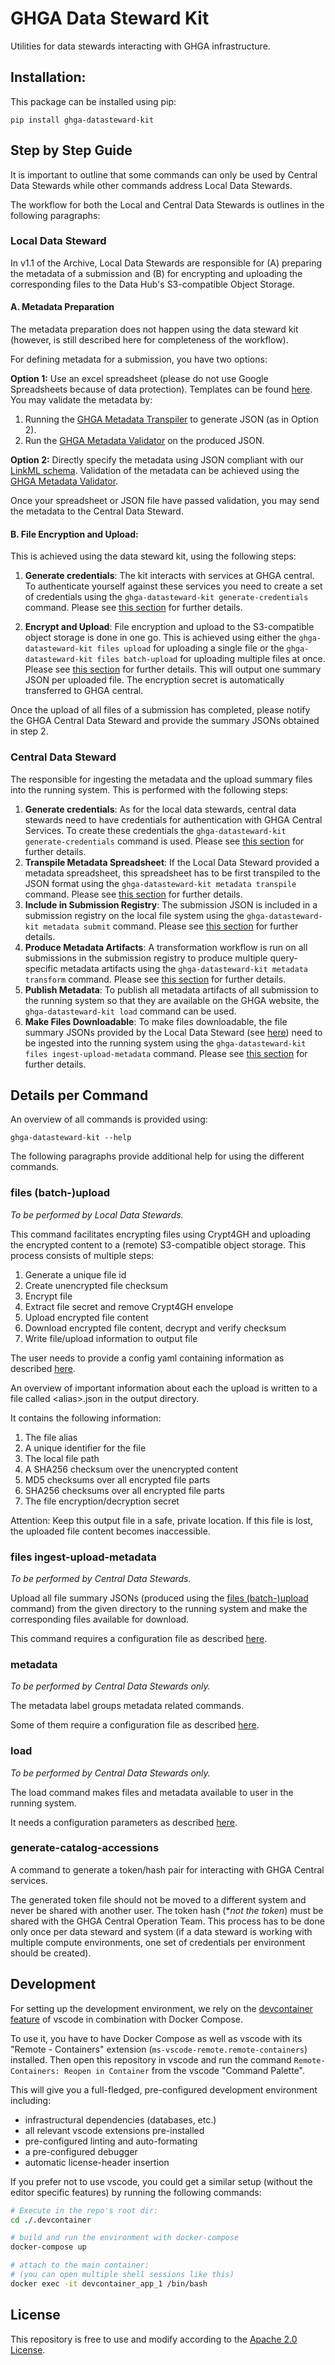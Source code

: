 # GHGA Data Steward Kit

Utilities for data stewards interacting with GHGA infrastructure.

## Installation:

This package can be installed using pip:

```
pip install ghga-datasteward-kit
```

## Step by Step Guide

It is important to outline that some commands can only be used by Central Data
Stewards while other commands address Local Data Stewards.

The workflow for both the Local and Central Data Stewards is outlines in the following
paragraphs:

### Local Data Steward

In v1.1 of the Archive, Local Data Stewards are responsible for (A) preparing the metadata
of a submission and (B) for encrypting and uploading the corresponding files to the
Data Hub's S3-compatible Object Storage.

#### A. Metadata Preparation
The metadata preparation does not happen using the data steward kit (however, is still
described here for completeness of the workflow).

For defining metadata for a submission, you have two options:

**Option 1:** Use an excel spreadsheet (please do not use Google Spreadsheets because
of data protection). Templates can be found
[here](https://github.com/ghga-de/ghga-metadata-schema/tree/main/spreadsheets). You may
validate the metadata by:
1. Running the [GHGA Metadata Transpiler](https://github.com/ghga-de/ghga-transpiler)
   to generate JSON (as in Option 2).
2. Run the [GHGA Metadata Validator](https://github.com/ghga-de/ghga-validator/)
   on the produced JSON.

**Option 2:** Directly specify the metadata using JSON compliant with our
[LinkML schema](https://github.com/ghga-de/ghga-metadata-schema/blob/main/src/schema/submission.yaml).
Validation of the metadata can be achieved using the
[GHGA Metadata Validator](https://github.com/ghga-de/ghga-validator/).

Once your spreadsheet or JSON file have passed validation, you may send the metadata to
the Central Data Steward.

#### B. File Encryption and Upload:

This is achieved using the data steward kit, using the following steps:

1. **Generate credentials**: The kit interacts with services at GHGA central. To
   authenticate yourself against these services you need to create a set of credentials
   using the `ghga-datasteward-kit generate-credentials` command. Please see
   [this section](#generate-catalog-accessions) for further details.

2. **Encrypt and Upload**: File encryption and upload to the S3-compatible object
   storage is done in one go. This is achieved using either the
   `ghga-datasteward-kit files upload` for uploading a single file or the
   `ghga-datasteward-kit files batch-upload` for uploading multiple files at once.
   Please see [this section](#files-batch-upload) for further details. This will output
   one summary JSON per uploaded file. The encryption secret is automatically
   transferred to GHGA central.

Once the upload of all files of a submission has completed, please notify the GHGA
Central Data Steward and provide the summary JSONs obtained in step 2.

### Central Data Steward

The responsible for ingesting the metadata and the upload summary files into the running
system. This is performed with the following steps:

1. **Generate credentials**: As for the local data stewards, central data stewards need
   to have credentials for authentication with GHGA Central Services. To create these
   credentials the `ghga-datasteward-kit generate-credentials` command is used.
   Please see [this section](#generate-catalog-accessions) for further details.
2. **Transpile Metadata Spreadsheet**: If the Local Data Steward provided a metadata
   spreadsheet, this spreadsheet has to be first transpiled to the JSON format using the
   `ghga-datasteward-kit metadata transpile` command. Please see
   [this section](#metadata) for further details.
3. **Include in Submission Registry**: The submission JSON is included in a
   submission registry on the local file system using the
   `ghga-datasteward-kit metadata submit` command. Please see
   [this section](#metadata) for further details.
4. **Produce Metadata Artifacts**: A transformation workflow is run on all submissions
   in the submission registry to produce multiple query-specific metadata artifacts
   using the `ghga-datasteward-kit metadata transform` command. Please see
   [this section](#metadata) for further details.
5. **Publish Metadata**: To publish all metadata artifacts of all submission to the
   running system so that they are available on the GHGA website, the
   `ghga-datasteward-kit load` command can be used.
6. **Make Files Downloadable**: To make files downloadable, the file summary JSONs
   provided by the Local Data Steward (see [here](#b-file-encryption-and-upload)) need
   to be ingested into the running system using the
   `ghga-datasteward-kit files ingest-upload-metadata` command. Please see
   [this section](#files-ingest-upload-metadata) for further details.


## Details per Command

An overview of all commands is provided using:

```
ghga-datasteward-kit --help
```

The following paragraphs provide additional help for using the different commands.

### files (batch-)upload

*To be performed by Local Data Stewards.*

This command facilitates encrypting files using Crypt4GH and uploading the encrypted
content to a (remote) S3-compatible object storage.
This process consists of multiple steps:
1. Generate a unique file id
2. Create unencrypted file checksum
3. Encrypt file
4. Extract file secret and remove Crypt4GH envelope
5. Upload encrypted file content
6. Download encrypted file content, decrypt and verify checksum
7. Write file/upload information to output file

The user needs to provide a config yaml containing information as described
[here](./s3_upload_config.md).

An overview of important information about each the upload is written to a file called
\<alias\>.json in the output directory.

It contains the following information:
1. The file alias
2. A unique identifier for the file
3. The local file path
4. A SHA256 checksum over the unencrypted content
5. MD5 checksums over all encrypted file parts
6. SHA256 checksums over all encrypted file parts
7. The file encryption/decryption secret

Attention: Keep this output file in a safe, private location.
If this file is lost, the uploaded file content becomes inaccessible.

### files ingest-upload-metadata

*To be performed by Central Data Stewards.*

Upload all file summary JSONs (produced using the
[files (batch-)upload](#files-batch-upload) command) from the given directory to the
running system and make the corresponding files available for download.

This command requires a configuration file as described [here](./ingest_config.md).

### metadata

*To be performed by Central Data Stewards only.*

The metadata label groups metadata related commands.

Some of them require a configuration file as described [here](./metadata_config.md).

### load

*To be performed by Central Data Stewards only.*

The load command makes files and metadata available to user in the running system.

It needs a configuration parameters as described [here](./load_config.md).

### generate-catalog-accessions

A command to generate a token/hash pair for interacting with GHGA Central services.

The generated token file should not be moved to a different system and never be shared
with another user.
The token hash (**not the token*) must be shared with the GHGA Central Operation
Team. This process has to be done only once per data steward and system (if a data
steward is working with multiple compute environments, one set of credentials per
environment should be created).

## Development
For setting up the development environment, we rely on the
[devcontainer feature](https://code.visualstudio.com/docs/remote/containers) of vscode
in combination with Docker Compose.

To use it, you have to have Docker Compose as well as vscode with its "Remote - Containers" extension (`ms-vscode-remote.remote-containers`) installed.
Then open this repository in vscode and run the command
`Remote-Containers: Reopen in Container` from the vscode "Command Palette".

This will give you a full-fledged, pre-configured development environment including:
- infrastructural dependencies (databases, etc.)
- all relevant vscode extensions pre-installed
- pre-configured linting and auto-formating
- a pre-configured debugger
- automatic license-header insertion

If you prefer not to use vscode, you could get a similar setup (without the editor specific features)
by running the following commands:
``` bash
# Execute in the repo's root dir:
cd ./.devcontainer

# build and run the environment with docker-compose
docker-compose up

# attach to the main container:
# (you can open multiple shell sessions like this)
docker exec -it devcontainer_app_1 /bin/bash
```

## License
This repository is free to use and modify according to the [Apache 2.0 License](./LICENSE).
